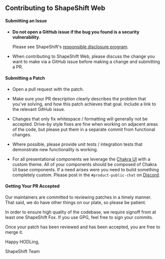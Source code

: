 ## Contributing to ShapeShift Web

#### Submitting an Issue

- **Do not open a GitHub issue if the bug you found is a security
  vulnerability**.

  Please see ShapeShift's [responsible disclosure program](https://corp.shapeshift.io/responsible-disclosure-program/).

- When contributing to ShapeShift Web, please discuss the change you want to make via
  a GitHub issue before making a change and submitting a PR.

#### Submitting a Patch

- Open a pull request with the patch.

- Make sure your PR description clearly describes the problem that you've
  solving, and how this patch achieves that goal. Include a link to the
  relevant GitHub issue.

- Changes that only fix whitespace / formatting will generally not be
  accepted. Drive-by style fixes are fine when working on adjacent areas of
  the code, but please put them in a separate commit from functional changes.

- Where possible, please provide unit tests / integration tests that
  demonstrate new functionality is working.
  
- For all presentational components we leverage the [Chakra UI](https://chakra-ui.com/) with a custom theme. All of your components should be composed of Chakra UI base components. 
If a need arises were you need to build something completely custom. Please post in the `#product-public-chat` on [Discord](https://discord.gg/WwYsQkt3).

#### Getting Your PR Accepted

Our maintainers are committed to reviewing patches in a timely manner. That
said, we do have other things on our plate, so please be patient.

In order to ensure high quality of the codebase, we require signoff from at
least one ShapeShift Fox. If you use GPG, feel free to sign your commits.

Once your patch has been reviewed and has been accepted, you are free to merge it.

Happy HODLing,

ShapeShift Team
